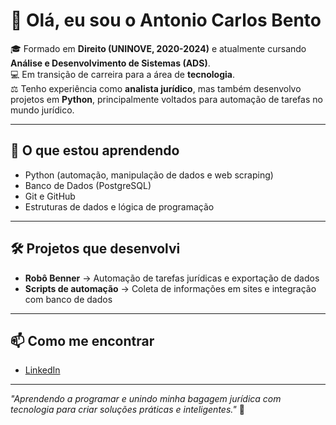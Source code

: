 # 👋 Olá, eu sou o Antonio Carlos Bento  

🎓 Formado em **Direito (UNINOVE, 2020-2024)** e atualmente cursando **Análise e Desenvolvimento de Sistemas (ADS)**.  
💻 Em transição de carreira para a área de **tecnologia**.  
⚖️ Tenho experiência como **analista jurídico**, mas também desenvolvo projetos em **Python**, principalmente voltados para automação de tarefas no mundo jurídico.  

---

## 🚀 O que estou aprendendo
- Python (automação, manipulação de dados e web scraping)  
- Banco de Dados (PostgreSQL)  
- Git e GitHub  
- Estruturas de dados e lógica de programação  
---

## 🛠 Projetos que desenvolvi
- **Robô Benner** → Automação de tarefas jurídicas e exportação de dados  
- **Scripts de automação** → Coleta de informações em sites e integração com banco de dados  

---

## 📫 Como me encontrar
- [LinkedIn](https://www.linkedin.com/in/antonio-carlos-bento)  
---

_"Aprendendo a programar e unindo minha bagagem jurídica com tecnologia para criar soluções práticas e inteligentes."_ 🚀
